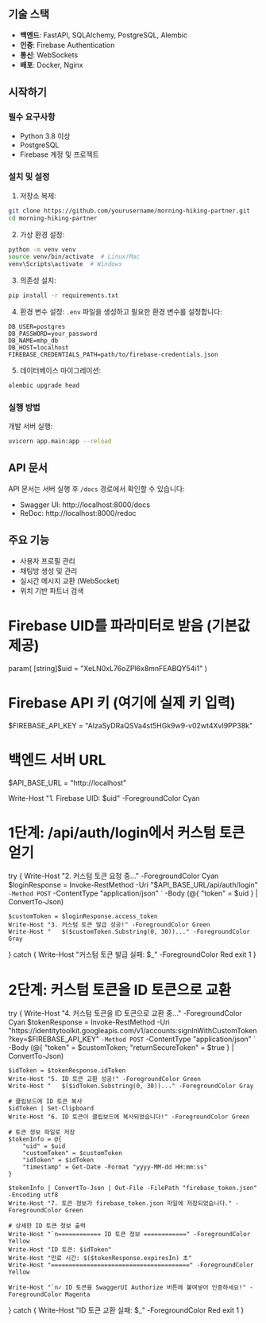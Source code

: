 

## 기술 스택
- **백엔드**: FastAPI, SQLAlchemy, PostgreSQL, Alembic
- **인증**: Firebase Authentication
- **통신**: WebSockets
- **배포**: Docker, Nginx

## 시작하기

### 필수 요구사항
- Python 3.8 이상
- PostgreSQL
- Firebase 계정 및 프로젝트

### 설치 및 설정

1. 저장소 복제:
```bash
git clone https://github.com/yourusername/morning-hiking-partner.git
cd morning-hiking-partner
```

2. 가상 환경 설정:
```bash
python -m venv venv
source venv/bin/activate  # Linux/Mac
venv\Scripts\activate  # Windows
```

3. 의존성 설치:
```bash
pip install -r requirements.txt
```

4. 환경 변수 설정:
`.env` 파일을 생성하고 필요한 환경 변수를 설정합니다:
```
DB_USER=postgres
DB_PASSWORD=your_password
DB_NAME=mhp_db
DB_HOST=localhost
FIREBASE_CREDENTIALS_PATH=path/to/firebase-credentials.json
```

5. 데이터베이스 마이그레이션:
```bash
alembic upgrade head
```

### 실행 방법

개발 서버 실행:
```bash
uvicorn app.main:app --reload
```

## API 문서
API 문서는 서버 실행 후 `/docs` 경로에서 확인할 수 있습니다:
- Swagger UI: http://localhost:8000/docs
- ReDoc: http://localhost:8000/redoc

## 주요 기능
- 사용자 프로필 관리
- 채팅방 생성 및 관리
- 실시간 메시지 교환 (WebSocket)
- 위치 기반 파트너 검색


# Firebase UID를 파라미터로 받음 (기본값 제공)
param(
    [string]$uid = "XeLN0xL76oZPl6x8mnFEABQY54i1"
)

# Firebase API 키 (여기에 실제 키 입력)
$FIREBASE_API_KEY = "AIzaSyDRaQSVa4st5HGk9w9-v02wt4XvI9PP38k"

# 백엔드 서버 URL
$API_BASE_URL = "http://localhost"

Write-Host "1. Firebase UID: $uid" -ForegroundColor Cyan

# 1단계: /api/auth/login에서 커스텀 토큰 얻기
try {
    Write-Host "2. 커스텀 토큰 요청 중..." -ForegroundColor Cyan
    $loginResponse = Invoke-RestMethod -Uri "$API_BASE_URL/api/auth/login" `
        -Method POST `
        -ContentType "application/json" `
        -Body (@{
            "token" = $uid
        } | ConvertTo-Json)

    $customToken = $loginResponse.access_token
    Write-Host "3. 커스텀 토큰 발급 성공!" -ForegroundColor Green
    Write-Host "   $($customToken.Substring(0, 30))..." -ForegroundColor Gray
}
catch {
    Write-Host "커스텀 토큰 발급 실패: $_" -ForegroundColor Red
    exit 1
}

# 2단계: 커스텀 토큰을 ID 토큰으로 교환
try {
    Write-Host "4. 커스텀 토큰을 ID 토큰으로 교환 중..." -ForegroundColor Cyan
    $tokenResponse = Invoke-RestMethod -Uri "https://identitytoolkit.googleapis.com/v1/accounts:signInWithCustomToken?key=$FIREBASE_API_KEY" `
        -Method POST `
        -ContentType "application/json" `
        -Body (@{
            "token" = $customToken;
            "returnSecureToken" = $true
        } | ConvertTo-Json)

    $idToken = $tokenResponse.idToken
    Write-Host "5. ID 토큰 교환 성공!" -ForegroundColor Green
    Write-Host "   $($idToken.Substring(0, 30))..." -ForegroundColor Gray
    
    # 클립보드에 ID 토큰 복사
    $idToken | Set-Clipboard
    Write-Host "6. ID 토큰이 클립보드에 복사되었습니다!" -ForegroundColor Green
    
    # 토큰 정보 파일로 저장
    $tokenInfo = @{
        "uid" = $uid
        "customToken" = $customToken
        "idToken" = $idToken
        "timestamp" = Get-Date -Format "yyyy-MM-dd HH:mm:ss"
    }
    
    $tokenInfo | ConvertTo-Json | Out-File -FilePath "firebase_token.json" -Encoding utf8
    Write-Host "7. 토큰 정보가 firebase_token.json 파일에 저장되었습니다." -ForegroundColor Green
    
    # 상세한 ID 토큰 정보 출력
    Write-Host "`n============ ID 토큰 정보 ============" -ForegroundColor Yellow
    Write-Host "ID 토큰: $idToken"
    Write-Host "만료 시간: $($tokenResponse.expiresIn) 초"
    Write-Host "=======================================" -ForegroundColor Yellow
    
    Write-Host "`n✓ ID 토큰을 SwaggerUI Authorize 버튼에 붙여넣어 인증하세요!" -ForegroundColor Magenta
}
catch {
    Write-Host "ID 토큰 교환 실패: $_" -ForegroundColor Red
    exit 1
}